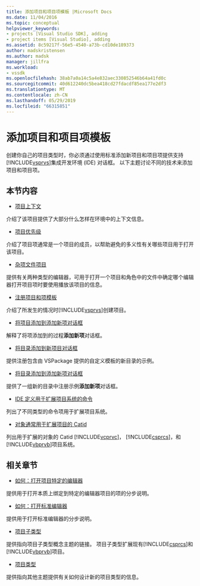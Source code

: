 ```yaml
---
title: 添加项目和项目项模板 |Microsoft Docs
ms.date: 11/04/2016
ms.topic: conceptual
helpviewer_keywords:
- projects [Visual Studio SDK], adding
- project items [Visual Studio], adding
ms.assetid: 8c59217f-56e5-4540-a73b-cd10de189373
author: madskristensen
ms.author: madsk
manager: jillfra
ms.workload:
- vssdk
ms.openlocfilehash: 38ab7a0a14c5a4e832aec330852546b64a41fd0c
ms.sourcegitcommit: 40d612240dc5bea418cd27fdacdf85ea177e2df3
ms.translationtype: MT
ms.contentlocale: zh-CN
ms.lasthandoff: 05/29/2019
ms.locfileid: "66315851"
---
```

# <a name="add-project-and-project-item-templates"></a>添加项目和项目项模板
创建你自己的项目类型时，你必须通过使用标准添加新项目和项目项提供支持[!INCLUDE[vsprvs](../../code-quality/includes/vsprvs_md.md)]集成开发环境 (IDE) 对话框。 以下主题讨论不同的技术来添加项目和项目项。

## <a name="in-this-section"></a>本节内容
- [项目上下文](../../extensibility/internals/project-context.md)

 介绍了该项目提供了大部分什么怎样在环境中的上下文信息。

- [项目优先级](../../extensibility/internals/project-priority.md)

 介绍了项目项通常是一个项目的成员，以帮助避免的多义性有关哪些项目用于打开该项目。

- [杂项文件项目](../../extensibility/internals/miscellaneous-files-project.md)

 提供有关两种类型的编辑器，可用于打开一个项目和角色中的文件中确定哪个编辑器打开项目项时要使用播放该项目的信息。

- [注册项目和项模板](../../extensibility/internals/registering-project-and-item-templates.md)

 介绍了所发生的情况时[!INCLUDE[vsprvs](../../code-quality/includes/vsprvs_md.md)]创建项目。

- [将项目添加到添加新项对话框](../../extensibility/internals/adding-items-to-the-add-new-item-dialog-boxes.md)

 解释了将项添加到的过程**添加新项**对话框。

- [将目录添加到新项目对话框](../../extensibility/internals/adding-directories-to-the-new-project-dialog-box.md)

 提供注册包含由 VSPackage 提供的自定义模板的新目录的示例。

- [将目录添加到添加新项对话框](../../extensibility/internals/adding-directories-to-the-add-new-item-dialog-box.md)

 提供了一组新的目录中注册示例**添加新项**对话框。

- [IDE 定义用于扩展项目系统的命令](../../extensibility/internals/ide-defined-commands-for-extending-project-systems.md)

 列出了不同类型的命令项用于扩展项目系统。

- [对象通常用于扩展项目的 Catid](../../extensibility/internals/catids-for-objects-that-are-typically-used-to-extend-projects.md)

 列出用于扩展的对象的 Catid [!INCLUDE[vcprvc](../../code-quality/includes/vcprvc_md.md)]， [!INCLUDE[csprcs](../../data-tools/includes/csprcs_md.md)]，和[!INCLUDE[vbprvb](../../code-quality/includes/vbprvb_md.md)]项目系统。

## <a name="related-sections"></a>相关章节
- [如何：打开项目特定的编辑器](../../extensibility/how-to-open-project-specific-editors.md)

 提供用于打开本质上绑定到特定的编辑器项目的项的分步说明。

- [如何：打开标准编辑器](../../extensibility/how-to-open-standard-editors.md)

 提供用于打开标准编辑器的分步说明。

- [项目子类型](../../extensibility/internals/project-subtypes.md)

 提供指向项目子类型概念主题的链接。 项目子类型扩展现有[!INCLUDE[csprcs](../../data-tools/includes/csprcs_md.md)]和[!INCLUDE[vbprvb](../../code-quality/includes/vbprvb_md.md)]项目。

- [项目类型](../../extensibility/internals/project-types.md)

 提供指向其他主题提供有关如何设计新的项目类型的信息。
